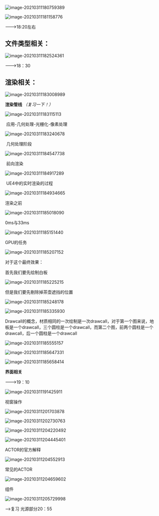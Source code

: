 ![image-20210311180759389](C:\Users\cnzan\AppData\Roaming\Typora\typora-user-images\image-20210311180759389.png)

![image-20210311181158776](C:\Users\cnzan\AppData\Roaming\Typora\typora-user-images\image-20210311181158776.png)

--->18:20左右

## **文件类型相关：**

![image-20210311182524361](C:\Users\cnzan\AppData\Roaming\Typora\typora-user-images\image-20210311182524361.png)



--->18：30

## **渲染相关：**

![image-20210311183008989](C:\Users\cnzan\AppData\Roaming\Typora\typora-user-images\image-20210311183008989.png)

**渲染管线** *（复习一下！）*

![image-20210311183115113](C:\Users\cnzan\AppData\Roaming\Typora\typora-user-images\image-20210311183115113.png)

​		应用-几何处理-光栅化-像素处理

![image-20210311183240678](C:\Users\cnzan\AppData\Roaming\Typora\typora-user-images\image-20210311183240678.png)

​		几何处理阶段

![image-20210311184547738](C:\Users\cnzan\AppData\Roaming\Typora\typora-user-images\image-20210311184547738.png)

​		前向渲染

![image-20210311184917289](C:\Users\cnzan\AppData\Roaming\Typora\typora-user-images\image-20210311184917289.png)

​		UE4中的实时渲染的过程

![image-20210311184934665](C:\Users\cnzan\AppData\Roaming\Typora\typora-user-images\image-20210311184934665.png)

渲染之前

![image-20210311185018090](C:\Users\cnzan\AppData\Roaming\Typora\typora-user-images\image-20210311185018090.png)

0ms与33ms

![image-20210311185151440](C:\Users\cnzan\AppData\Roaming\Typora\typora-user-images\image-20210311185151440.png)

GPU的任务

![image-20210311185207152](C:\Users\cnzan\AppData\Roaming\Typora\typora-user-images\image-20210311185207152.png)

对于这个最终效果：

首先我们要先绘制白板

![image-20210311185225215](C:\Users\cnzan\AppData\Roaming\Typora\typora-user-images\image-20210311185225215.png)

但是我们要先剔除掉茶壶遮挡的位置

![image-20210311185248178](C:\Users\cnzan\AppData\Roaming\Typora\typora-user-images\image-20210311185248178.png)





![image-20210311185335930](C:\Users\cnzan\AppData\Roaming\Typora\typora-user-images\image-20210311185335930.png)

Drawcall的概念，材质相同的一次绘制是一次drawcall，对于第一个图来说，地板是一个drawcall，三个圆柱是一个drawcall，而第二个图，前两个圆柱是一个drawcall，后一个圆柱是一个drawcall

![image-20210311185555157](C:\Users\cnzan\AppData\Roaming\Typora\typora-user-images\image-20210311185555157.png)

![image-20210311185647331](C:\Users\cnzan\AppData\Roaming\Typora\typora-user-images\image-20210311185647331.png)

![image-20210311185658414](C:\Users\cnzan\AppData\Roaming\Typora\typora-user-images\image-20210311185658414.png)

**界面相关**

--->19：10

![image-20210311191425911](C:\Users\cnzan\AppData\Roaming\Typora\typora-user-images\image-20210311191425911.png)



视窗操作

![image-20210311201703878](C:\Users\cnzan\AppData\Roaming\Typora\typora-user-images\image-20210311201703878.png)

![image-20210311202730763](C:\Users\cnzan\AppData\Roaming\Typora\typora-user-images\image-20210311202730763.png)

![image-20210311204220492](C:\Users\cnzan\AppData\Roaming\Typora\typora-user-images\image-20210311204220492.png)

![image-20210311204445401](C:\Users\cnzan\AppData\Roaming\Typora\typora-user-images\image-20210311204445401.png)

ACTOR的官方解释

![image-20210311204552913](C:\Users\cnzan\AppData\Roaming\Typora\typora-user-images\image-20210311204552913.png)

常见的ACTOR

![image-20210311204659602](C:\Users\cnzan\AppData\Roaming\Typora\typora-user-images\image-20210311204659602.png)

组件

![image-20210311205729998](C:\Users\cnzan\AppData\Roaming\Typora\typora-user-images\image-20210311205729998.png)



-->复习 光源部分20：55